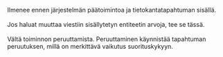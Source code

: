 Ilmenee ennen järjestelmän päätoimintoa ja tietokantatapahtuman sisällä.<br /><br />Jos haluat muuttaa viestiin sisällytetyn entiteetin arvoja, tee se tässä.<br /><br />Vältä toiminnon peruuttamista. Peruuttaminen käynnistää tapahtuman peruutuksen, millä on merkittävä vaikutus suorituskykyyn.